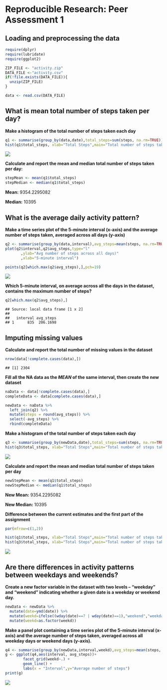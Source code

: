# Reproducible Research: Peer Assessment 1


## Loading and preprocessing the data

```r
require(dplyr)
require(lubridate)
require(ggplot2)

ZIP_FILE <- "activity.zip"
DATA_FILE <-"activity.csv"
if(!file.exists(DATA_FILE)){
  unzip(ZIP_FILE)  
}

data <- read.csv(DATA_FILE)
```


## What is mean total number of steps taken per day?

**Make a histogram of the total number of steps taken each day**


```r
q1 <- summarise(group_by(data,date),total_steps=sum(steps, na.rm=TRUE))   
hist(q1$total_steps, xlab="Total Steps",main="Total number of steps taken each day")
```

![](PA1_template_files/figure-html/unnamed-chunk-2-1.png) 

**Calculate and report the mean and median total number of steps taken per day:**


```r
stepMean <- mean(q1$total_steps)
stepMedian <- median(q1$total_steps)
```
**Mean:** 9354.2295082

**Median:** 10395

## What is the average daily activity pattern?

**Make a time series plot of the 5-minute interval (x-axis) and the average number of steps taken, averaged across all days (y-axis)**

```r
q2 <- summarise(group_by(data,interval),avg_steps=mean(steps, na.rm=TRUE))   
plot(q2$interval,q2$avg_steps,type="l"
       ,ylab="Avg number of steps across all days)"
       ,xlab="5-minute interval")

points(q2[which.max(q2$avg_steps),],pch=19)
```

![](PA1_template_files/figure-html/unnamed-chunk-4-1.png) 

**Which 5-minute interval, on average across all the days in the dataset, contains the maximum number of steps?**

```r
q2[which.max(q2$avg_steps),]
```

```
## Source: local data frame [1 x 2]
## 
##   interval avg_steps
## 1      835  206.1698
```



## Imputing missing values

**Calculate and report the total number of missing values in the dataset**


```r
nrow(data[!complete.cases(data),])
```

```
## [1] 2304
```

**Fill all the NA data as the *MEAN* of the same interval, then create the new dataset**


```r
naData <- data[!complete.cases(data),]
completeData <- data[complete.cases(data),]

newData <- naData %>%
  left_join(q2) %>%
  mutate(steps = round(avg_steps)) %>%   
  select(-avg_steps) %>%
  rbind(completeData)
```

**Make a histogram of the total number of steps taken each day**


```r
q3 <- summarise(group_by(newData,date),total_steps=sum(steps, na.rm=TRUE))   
hist(q3$total_steps, xlab="Total Steps",main="Total number of steps taken each day after estimate")
```

![](PA1_template_files/figure-html/unnamed-chunk-8-1.png) 

**Calculate and report the mean and median total number of steps taken per day**


```r
newStepMean <- mean(q1$total_steps)
newStepMedian <- median(q1$total_steps)
```
**New Mean:** 9354.2295082

**New Median:** 10395

**Difference between the current estimates and the first part of the assignment**

```r
par(mfrow=c(1,2))

hist(q1$total_steps, xlab="Total Steps",main="Total number of steps taken each day")
hist(q3$total_steps, xlab="Total Steps",main="Total number of steps taken each day after estimate")
```

![](PA1_template_files/figure-html/unnamed-chunk-10-1.png) 


## Are there differences in activity patterns between weekdays and weekends?

**Create a new factor variable in the dataset with two levels – “weekday” and “weekend” indicating whether a given date is a weekday or weekend day.**


```r
newData <- newData %>%
  mutate(date=ymd(date)) %>%
  mutate(weekd=ifelse((wday(date)==7 | wday(date)==1),"weekend","weekday")) %>%
  mutate(weekd=as.factor(weekd))
```

**Make a panel plot containing a time series plot of the 5-minute interval (x-axis) and the average number of steps taken, averaged across all weekday days or weekend days (y-axis).**


```r
q4 <- summarise(group_by(newData,interval,weekd),avg_steps=mean(steps, na.rm=TRUE))   
g <- ggplot(q4,aes(interval, avg_steps))+
        facet_grid(weekd~.) +        
        geom_line() + 
        labs(x = "Interval",y="Average number of steps")
print(g)
```

![](PA1_template_files/figure-html/unnamed-chunk-12-1.png) 

